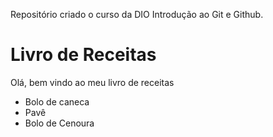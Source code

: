 Repositório criado o curso da DIO Introdução ao Git e Github.

# Livro de Receitas

Olá, bem vindo ao meu livro de receitas

- Bolo de caneca
- Pavê
- Bolo de Cenoura

